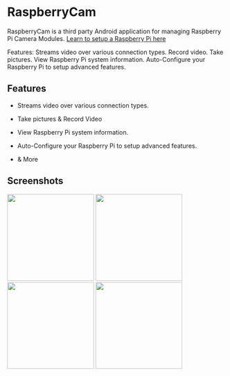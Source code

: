 # RaspberryCam

RaspberryCam is a third party Android application for managing Raspberry Pi Camera Modules. [Learn to setup a Raspberry Pi here](https://github.com/HassanAssowe/RaspberryCam/blob/master/Setup.md)

Features:
Streams video over various connection types.
Record video.
Take pictures.
View Raspberry Pi system information.
Auto-Configure your Raspberry Pi to setup advanced features.

## Features

* Streams video over various connection types.

* Take pictures & Record Video

* View Raspberry Pi system information.

* Auto-Configure your Raspberry Pi to setup advanced features.

* & More

## Screenshots
<p float="left">
<img src="https://i.imgur.com/v4DoDZf.png" width="200"/>
<img src="https://i.imgur.com/eR8SYCw.png" width="200"/>
<img src="https://i.imgur.com/olKxpQv.png" width="200"/>
<img src="https://i.imgur.com/2JFZkjV.png" width="200"/>
</p>
